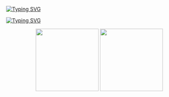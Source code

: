 <!-- ### Hi there 👋 -->
<!-- Hello, this is AlienPeachy! -->
<a href="https://git.io/typing-svg"><img src="https://readme-typing-svg.herokuapp.com?font=Microsoft+Yahei&size=25&pause=1000&color=F7AA2F&vCenter=true&random=false&width=435&height=25&lines=Hello%2C+this+is+AlienPeachy!" alt="Typing SVG" /></a>
<br>
<!-- 欢迎来到外星桃子的Github主页! -->
<a href="https://git.io/typing-svg"><img src="https://readme-typing-svg.herokuapp.com?font=Microsoft+Yahei&size=25&pause=1000&color=F7AA2F&vCenter=true&random=false&width=435&height=30&lines=%E6%AC%A2%E8%BF%8E%E6%9D%A5%E5%88%B0%E5%A4%96%E6%98%9F%E6%A1%83%E5%AD%90%E7%9A%84Github%E4%B8%BB%E9%A1%B5!" alt="Typing SVG" /></a>

<div align="center">
<span>  </span>
<img height="170px" src="https://github-readme-stats.vercel.app/api?username=onepeachy" /><span>  </span><img height="170px" src="https://github-readme-stats.vercel.app/api/top-langs/?username=onepeachy&layout=compact&langs_count=8" />
<span>  </span>
</div>
